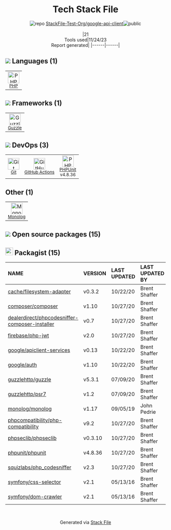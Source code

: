 <!--
&lt;--- Readme.md Snippet without images Start ---&gt;
## Tech Stack
StackFile-Test-Org/google-api-client is built on the following main stack:

- [PHP](http://www.php.net/) – Languages
- [PHPUnit](https://phpunit.de/) – Testing Frameworks
- [Guzzle](http://guzzlephp.org/) – Microframeworks (Backend)
- [GitHub Actions](https://github.com/features/actions) – Continuous Integration

Full tech stack [here](/techstack.md)

&lt;--- Readme.md Snippet without images End ---&gt;

&lt;--- Readme.md Snippet with images Start ---&gt;
## Tech Stack
StackFile-Test-Org/google-api-client is built on the following main stack:

- <img width='25' height='25' src='https://img.stackshare.io/service/991/hwUcGZ41_400x400.jpg' alt='PHP'/> [PHP](http://www.php.net/) – Languages
- <img width='25' height='25' src='https://img.stackshare.io/service/1616/1_WsEnddd5Y4EgEHsT054kUQ.jpeg' alt='PHPUnit'/> [PHPUnit](https://phpunit.de/) – Testing Frameworks
- <img width='25' height='25' src='https://img.stackshare.io/service/2350/638632.png' alt='Guzzle'/> [Guzzle](http://guzzlephp.org/) – Microframeworks (Backend)
- <img width='25' height='25' src='https://img.stackshare.io/service/11563/actions.png' alt='GitHub Actions'/> [GitHub Actions](https://github.com/features/actions) – Continuous Integration

Full tech stack [here](/techstack.md)

&lt;--- Readme.md Snippet with images End ---&gt;
-->
<div align="center">

# Tech Stack File
![](https://img.stackshare.io/repo.svg "repo") [StackFile-Test-Org/google-api-client](https://github.com/StackFile-Test-Org/google-api-client)![](https://img.stackshare.io/public_badge.svg "public")
<br/><br/>
|21<br/>Tools used|11/24/23 <br/>Report generated|
|------|------|
</div>

## <img src='https://img.stackshare.io/languages.svg'/> Languages (1)
<table><tr>
  <td align='center'>
  <img width='36' height='36' src='https://img.stackshare.io/service/991/hwUcGZ41_400x400.jpg' alt='PHP'>
  <br>
  <sub><a href="http://www.php.net/">PHP</a></sub>
  <br>
  <sub></sub>
</td>

</tr>
</table>

## <img src='https://img.stackshare.io/frameworks.svg'/> Frameworks (1)
<table><tr>
  <td align='center'>
  <img width='36' height='36' src='https://img.stackshare.io/service/2350/638632.png' alt='Guzzle'>
  <br>
  <sub><a href="http://guzzlephp.org/">Guzzle</a></sub>
  <br>
  <sub></sub>
</td>

</tr>
</table>

## <img src='https://img.stackshare.io/devops.svg'/> DevOps (3)
<table><tr>
  <td align='center'>
  <img width='36' height='36' src='https://img.stackshare.io/service/1046/git.png' alt='Git'>
  <br>
  <sub><a href="http://git-scm.com/">Git</a></sub>
  <br>
  <sub></sub>
</td>

<td align='center'>
  <img width='36' height='36' src='https://img.stackshare.io/service/11563/actions.png' alt='GitHub Actions'>
  <br>
  <sub><a href="https://github.com/features/actions">GitHub Actions</a></sub>
  <br>
  <sub></sub>
</td>

<td align='center'>
  <img width='36' height='36' src='https://img.stackshare.io/service/1616/1_WsEnddd5Y4EgEHsT054kUQ.jpeg' alt='PHPUnit'>
  <br>
  <sub><a href="https://phpunit.de/">PHPUnit</a></sub>
  <br>
  <sub>v4.8.36</sub>
</td>

</tr>
</table>

## Other (1)
<table><tr>
  <td align='center'>
  <img width='36' height='36' src='https://img.stackshare.io/service/9170/183678.jpeg' alt='Monolog'>
  <br>
  <sub><a href="https://github.com/Seldaek/monolog">Monolog</a></sub>
  <br>
  <sub></sub>
</td>

</tr>
</table>


## <img src='https://img.stackshare.io/group.svg' /> Open source packages (15)</h2>

## <img width='24' height='24' src='https://img.stackshare.io/package_manager/1778/default_90cb8b66e85ae5b95928b10bb076ab6a27c7e151.png'/> Packagist (15)

|NAME|VERSION|LAST UPDATED|LAST UPDATED BY|LICENSE|VULNERABILITIES|
|:------|:------|:------|:------|:------|:------|
|[cache/filesystem-adapter](https://packagist.org/cache/filesystem-adapter)|v0.3.2|10/22/20|Brent Shaffer |N/A|N/A|
|[composer/composer](https://packagist.org/composer/composer)|v1.10|10/27/20|Brent Shaffer |N/A|N/A|
|[dealerdirect/phpcodesniffer-composer-installer](https://packagist.org/dealerdirect/phpcodesniffer-composer-installer)|v0.7|10/27/20|Brent Shaffer |N/A|N/A|
|[firebase/php-jwt](https://packagist.org/firebase/php-jwt)|v2.0|10/27/20|Brent Shaffer |N/A|N/A|
|[google/apiclient-services](https://packagist.org/google/apiclient-services)|v0.13|10/22/20|Brent Shaffer |N/A|N/A|
|[google/auth](https://packagist.org/google/auth)|v1.10|10/22/20|Brent Shaffer |N/A|N/A|
|[guzzlehttp/guzzle](https://packagist.org/guzzlehttp/guzzle)|v5.3.1|07/09/20|Brent Shaffer |N/A|N/A|
|[guzzlehttp/psr7](https://packagist.org/guzzlehttp/psr7)|v1.2|07/09/20|Brent Shaffer |N/A|N/A|
|[monolog/monolog](https://packagist.org/monolog/monolog)|v1.17|09/05/19|John Pedrie |N/A|N/A|
|[phpcompatibility/php-compatibility](https://packagist.org/phpcompatibility/php-compatibility)|v9.2|10/27/20|Brent Shaffer |N/A|N/A|
|[phpseclib/phpseclib](https://packagist.org/phpseclib/phpseclib)|v0.3.10|10/27/20|Brent Shaffer |N/A|N/A|
|[phpunit/phpunit](https://packagist.org/phpunit/phpunit)|v4.8.36|10/27/20|Brent Shaffer |N/A|N/A|
|[squizlabs/php_codesniffer](https://packagist.org/squizlabs/php_codesniffer)|v2.3|10/27/20|Brent Shaffer |N/A|N/A|
|[symfony/css-selector](https://packagist.org/symfony/css-selector)|v2.1|05/13/16|Brent Shaffer |N/A|N/A|
|[symfony/dom-crawler](https://packagist.org/symfony/dom-crawler)|v2.1|05/13/16|Brent Shaffer |N/A|N/A|

<br/>
<div align='center'>

Generated via [Stack File](https://github.com/marketplace/stack-file)
